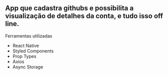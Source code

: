 ## App que cadastra githubs e possibilita a visualização de detalhes da conta, e tudo isso off line.

Ferramentas utilizadas

- React Native
- Styled Components
- Prop Types
- Axios
- Async Storage
